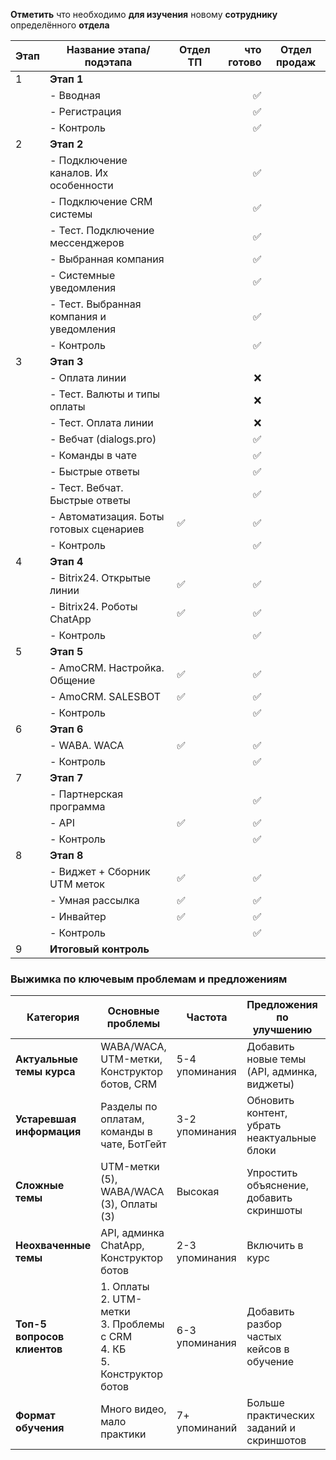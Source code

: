 **Отметить** что необходимо **для изучения** новому **сотруднику** определённого **отдела**

| Этап | Название этапа/подэтапа                  | Отдел ТП | что готово | Отдел продаж |
| ---- | ---------------------------------------- | -------- | ---------: | ------------ |
| 1    | **Этап 1**                               |          |            |              |
|      | - Вводная                                |          |          ✅ |              |
|      | - Регистрация                            |          |          ✅ |              |
|      | - Контроль                               |          |          ✅ |              |
| 2    | **Этап 2**                               |          |            |              |
|      | - Подключение каналов. Их особенности    |          |          ✅ |              |
|      | - Подключение CRM системы                |          |          ✅ |              |
|      | - Тест. Подключение мессенджеров         |          |          ✅ |              |
|      | - Выбранная компания                     |          |          ✅ |              |
|      | - Системные уведомления                  |          |          ✅ |              |
|      | - Тест. Выбранная компания и уведомления |          |          ✅ |              |
|      | - Контроль                               |          |          ✅ |              |
| 3    | **Этап 3**                               |          |            |              |
|      | - Оплата линии                           |          |          ❌ |              |
|      | - Тест. Валюты и типы оплаты             |          |          ❌ |              |
|      | - Тест. Оплата линии                     |          |          ❌ |              |
|      | - Вебчат (dialogs.pro)                   |          |          ✅ |              |
|      | - Команды в чате                         |          |          ✅ |              |
|      | - Быстрые ответы                         |          |          ✅ |              |
|      | - Тест. Вебчат. Быстрые ответы           |          |          ✅ |              |
|      | - Автоматизация. Боты готовых сценариев  | ✅        |          ✅ |              |
|      | - Контроль                               |          |          ✅ |              |
| 4    | **Этап 4**                               |          |            |              |
|      | - Bitrix24. Открытые линии               | ✅        |          ✅ |              |
|      | - Bitrix24. Роботы ChatApp               | ✅        |          ✅ |              |
|      | - Контроль                               |          |          ✅ |              |
| 5    | **Этап 5**                               |          |            |              |
|      | - AmoCRM. Настройка. Общение             | ✅        |          ✅ |              |
|      | - AmoCRM. SALESBOT                       | ✅        |          ✅ |              |
|      | - Контроль                               |          |          ✅ |              |
| 6    | **Этап 6**                               |          |            |              |
|      | - WABA. WACA                             | ✅        |          ✅ |              |
|      | - Контроль                               |          |          ✅ |              |
| 7    | **Этап 7**                               |          |            |              |
|      | - Партнерская программа                  |          |          ✅ |              |
|      | - API                                    | ✅        |          ✅ |              |
|      | - Контроль                               |          |          ✅ |              |
| 8    | **Этап 8**                               |          |            |              |
|      | - Виджет + Сборник UTM меток             | ✅        |          ✅ |              |
|      | - Умная рассылка                         | ✅        |          ✅ |              |
|      | - Инвайтер                               | ✅        |          ✅ |              |
|      | - Контроль                               |          |          ✅ |              |
| 9    | **Итоговый контроль**                    |          |            |              |
### **Выжимка по ключевым проблемам и предложениям**

| **Категория**               | **Основные проблемы**                                                                   | **Частота**    | **Предложения по улучшению**                | **Частота**    |
| --------------------------- | --------------------------------------------------------------------------------------- | -------------- | ------------------------------------------- | -------------- |
| **Актуальные темы курса**   | WABA/WACA, UTM-метки, Конструктор ботов, CRM                                            | 5-4 упоминания | Добавить новые темы (API, админка, виджеты) | 2-3 упоминания |
| **Устаревшая информация**   | Разделы по оплатам, команды в чате, БотГейт                                             | 3-2 упоминания | Обновить контент, убрать неактуальные блоки | 5+ упоминаний  |
| **Сложные темы**            | UTM-метки (5), WABA/WACA (3), Оплаты (3)                                                | Высокая        | Упростить объяснение, добавить скриншоты    | 7 упоминаний   |
| **Неохваченные темы**       | API, админка ChatApp, Конструктор ботов                                                 | 2-3 упоминания | Включить в курс                             | 2-3 упоминания |
| **Топ-5 вопросов клиентов** | 1. Оплаты  <br>2. UTM-метки  <br>3. Проблемы с CRM  <br>4. КБ  <br>5. Конструктор ботов | 6-3 упоминания | Добавить разбор частых кейсов в обучение    | —              |
| **Формат обучения**         | Много видео, мало практики                                                              | 7+ упоминаний  | Больше практических заданий и скриншотов    | 9 упоминаний   |

